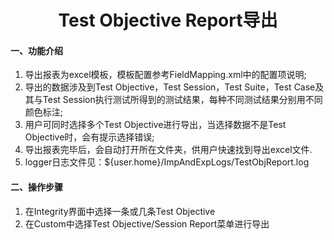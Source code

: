# <center>Test Objective	Report导出</center>
#### 一、功能介绍
1. 导出报表为excel模板，模板配置参考FieldMapping.xml中的配置项说明;<br/>
2. 导出的数据涉及到Test Objective，Test Session，Test Suite，Test Case及其与Test Session执行测试所得到的测试结果，每种不同测试结果分别用不同颜色标注;<br/>
3. 用户可同时选择多个Test Objective进行导出，当选择数据不是Test Objective时，会有提示选择错误;<br/>
4. 导出报表完毕后，会自动打开所在文件夹，供用户快速找到导出excel文件.
5. logger日志文件见：${user.home}/ImpAndExpLogs/TestObjReport.log

#### 二、操作步骤
1. 在Integrity界面中选择一条或几条Test Objective<br/>
2. 在Custom中选择Test Objective/Session Report菜单进行导出<br/>

